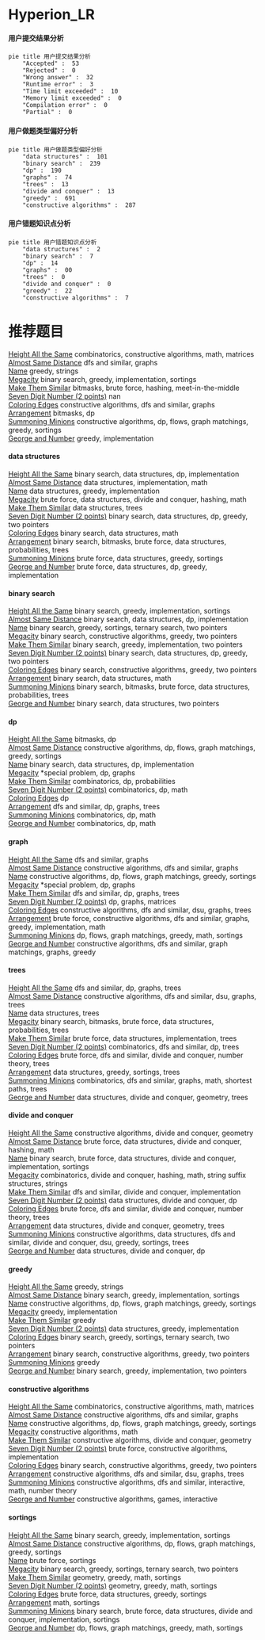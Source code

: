 # Hyperion_LR
<!-- tabs:start -->
#### **用户提交结果分析**

```mermaid
pie title 用户提交结果分析
    "Accepted" :  53
    "Rejected" :  0
    "Wrong answer" :  32
    "Runtime error" :  3
    "Time limit exceeded" :  10
    "Memory limit exceeded" :  0
    "Compilation error" :  0
    "Partial" :  0
```
#### **用户做题类型偏好分析**

```mermaid
pie title 用户做题类型偏好分析
    "data structures" :  101
    "binary search" :  239
    "dp" :  190
    "graphs" :  74
    "trees" :  13
    "divide and conquer" :  13
    "greedy" :  691
    "constructive algorithms" :  287
```
#### **用户错题知识点分析**

```mermaid
pie title 用户错题知识点分析
    "data structures" :  2
    "binary search" :  7
    "dp" :  14
    "graphs" :  00
    "trees" :  0
    "divide and conquer" :  0
    "greedy" :  22
    "constructive algorithms" :  7
```
<!-- tabs:end -->
# 推荐题目
[Height All the Same](http://codeforces.com/problemset/problem/1332/E)		combinatorics,
                        constructive algorithms,
                        math,
                        matrices		  
[Almost Same Distance](http://codeforces.com/problemset/problem/1266/F)		dfs and similar,
                        graphs		  
[Name](http://codeforces.com/problemset/problem/180/D)		greedy,
                        strings		  
[Megacity](http://codeforces.com/problemset/problem/424/B)		binary search,
                        greedy,
                        implementation,
                        sortings		  
[Make Them Similar](http://codeforces.com/problemset/problem/1257/F)		bitmasks,
                        brute force,
                        hashing,
                        meet-in-the-middle		  
[Seven Digit Number (2 points)](https://codeforces.com/contest/1164/problem/M)		nan		  
[Coloring Edges](http://codeforces.com/problemset/problem/1217/D)		constructive algorithms,
                        dfs and similar,
                        graphs		  
[Arrangement](http://codeforces.com/problemset/problem/107/C)		bitmasks,
                        dp		  
[Summoning Minions](http://codeforces.com/problemset/problem/1354/F)		constructive algorithms,
                        dp,
                        flows,
                        graph matchings,
                        greedy,
                        sortings		  
[George and Number](http://codeforces.com/problemset/problem/387/C)		greedy,
                        implementation		  
<!-- tabs:start -->
#### **data structures**
[Height All the Same](http://codeforces.com/problemset/problem/1301/E)		binary search,
                        data structures,
                        dp,
                        implementation		  
[Almost Same Distance](http://codeforces.com/problemset/problem/1104/B)		data structures,
                        implementation,
                        math		  
[Name](http://codeforces.com/problemset/problem/1239/C)		data structures,
                        greedy,
                        implementation		  
[Megacity](http://codeforces.com/problemset/problem/1175/F)		brute force,
                        data structures,
                        divide and conquer,
                        hashing,
                        math		  
[Make Them Similar](http://codeforces.com/problemset/problem/482/E)		data structures,
                        trees		  
[Seven Digit Number (2 points)](http://codeforces.com/problemset/problem/1492/C)		binary search,
                        data structures,
                        dp,
                        greedy,
                        two pointers		  
[Coloring Edges](http://codeforces.com/problemset/problem/1490/G)		binary search,
                        data structures,
                        math		  
[Arrangement](http://codeforces.com/problemset/problem/1479/D)		binary search,
                        bitmasks,
                        brute force,
                        data structures,
                        probabilities,
                        trees		  
[Summoning Minions](http://codeforces.com/problemset/problem/1497/A)		brute force,
                        data structures,
                        greedy,
                        sortings		  
[George and Number](http://codeforces.com/problemset/problem/1491/C)		brute force,
                        data structures,
                        dp,
                        greedy,
                        implementation		  
#### **binary search**
[Height All the Same](http://codeforces.com/problemset/problem/424/B)		binary search,
                        greedy,
                        implementation,
                        sortings		  
[Almost Same Distance](http://codeforces.com/problemset/problem/1301/E)		binary search,
                        data structures,
                        dp,
                        implementation		  
[Name](http://codeforces.com/problemset/problem/1156/C)		binary search,
                        greedy,
                        sortings,
                        ternary search,
                        two pointers		  
[Megacity](http://codeforces.com/problemset/problem/1463/D)		binary search,
                        constructive algorithms,
                        greedy,
                        two pointers		  
[Make Them Similar](http://codeforces.com/problemset/problem/1203/D2)		binary search,
                        greedy,
                        implementation,
                        two pointers		  
[Seven Digit Number (2 points)](http://codeforces.com/problemset/problem/1492/C)		binary search,
                        data structures,
                        dp,
                        greedy,
                        two pointers		  
[Coloring Edges](http://codeforces.com/problemset/problem/1463/D)		binary search,
                        constructive algorithms,
                        greedy,
                        two pointers		  
[Arrangement](http://codeforces.com/problemset/problem/1490/G)		binary search,
                        data structures,
                        math		  
[Summoning Minions](http://codeforces.com/problemset/problem/1479/D)		binary search,
                        bitmasks,
                        brute force,
                        data structures,
                        probabilities,
                        trees		  
[George and Number](http://codeforces.com/problemset/problem/1436/E)		binary search,
                        data structures,
                        two pointers		  
#### **dp**
[Height All the Same](http://codeforces.com/problemset/problem/107/C)		bitmasks,
                        dp		  
[Almost Same Distance](http://codeforces.com/problemset/problem/1354/F)		constructive algorithms,
                        dp,
                        flows,
                        graph matchings,
                        greedy,
                        sortings		  
[Name](http://codeforces.com/problemset/problem/1301/E)		binary search,
                        data structures,
                        dp,
                        implementation		  
[Megacity](http://codeforces.com/problemset/problem/1346/E)		*special problem,
                        dp,
                        graphs		  
[Make Them Similar](http://codeforces.com/problemset/problem/28/C)		combinatorics,
                        dp,
                        probabilities		  
[Seven Digit Number (2 points)](http://codeforces.com/problemset/problem/856/C)		combinatorics,
                        dp,
                        math		  
[Coloring Edges](http://codeforces.com/problemset/problem/612/F)		dp		  
[Arrangement](http://codeforces.com/problemset/problem/855/G)		dfs and similar,
                        dp,
                        graphs,
                        trees		  
[Summoning Minions](http://codeforces.com/problemset/problem/37/D)		combinatorics,
                        dp,
                        math		  
[George and Number](http://codeforces.com/problemset/problem/1467/D)		combinatorics,
                        dp,
                        math		  
#### **graph**
[Height All the Same](http://codeforces.com/problemset/problem/1266/F)		dfs and similar,
                        graphs		  
[Almost Same Distance](http://codeforces.com/problemset/problem/1217/D)		constructive algorithms,
                        dfs and similar,
                        graphs		  
[Name](http://codeforces.com/problemset/problem/1354/F)		constructive algorithms,
                        dp,
                        flows,
                        graph matchings,
                        greedy,
                        sortings		  
[Megacity](http://codeforces.com/problemset/problem/1346/E)		*special problem,
                        dp,
                        graphs		  
[Make Them Similar](http://codeforces.com/problemset/problem/855/G)		dfs and similar,
                        dp,
                        graphs,
                        trees		  
[Seven Digit Number (2 points)](http://codeforces.com/problemset/problem/107/D)		dp,
                        graphs,
                        matrices		  
[Coloring Edges](http://codeforces.com/problemset/problem/698/B)		constructive algorithms,
                        dfs and similar,
                        dsu,
                        graphs,
                        trees		  
[Arrangement](http://codeforces.com/problemset/problem/1487/C)		brute force,
                        constructive algorithms,
                        dfs and similar,
                        graphs,
                        greedy,
                        implementation,
                        math		  
[Summoning Minions](http://codeforces.com/problemset/problem/1437/C)		dp,
                        flows,
                        graph matchings,
                        greedy,
                        math,
                        sortings		  
[George and Number](http://codeforces.com/problemset/problem/1470/D)		constructive algorithms,
                        dfs and similar,
                        graph matchings,
                        graphs,
                        greedy		  
#### **trees**
[Height All the Same](http://codeforces.com/problemset/problem/855/G)		dfs and similar,
                        dp,
                        graphs,
                        trees		  
[Almost Same Distance](http://codeforces.com/problemset/problem/698/B)		constructive algorithms,
                        dfs and similar,
                        dsu,
                        graphs,
                        trees		  
[Name](http://codeforces.com/problemset/problem/482/E)		data structures,
                        trees		  
[Megacity](http://codeforces.com/problemset/problem/1479/D)		binary search,
                        bitmasks,
                        brute force,
                        data structures,
                        probabilities,
                        trees		  
[Make Them Similar](http://codeforces.com/problemset/problem/1511/C)		brute force,
                        data structures,
                        implementation,
                        trees		  
[Seven Digit Number (2 points)](http://codeforces.com/problemset/problem/1499/F)		combinatorics,
                        dfs and similar,
                        dp,
                        trees		  
[Coloring Edges](http://codeforces.com/problemset/problem/1491/E)		brute force,
                        dfs and similar,
                        divide and conquer,
                        number theory,
                        trees		  
[Arrangement](http://codeforces.com/problemset/problem/1466/D)		data structures,
                        greedy,
                        sortings,
                        trees		  
[Summoning Minions](http://codeforces.com/problemset/problem/1495/D)		combinatorics,
                        dfs and similar,
                        graphs,
                        math,
                        shortest paths,
                        trees		  
[George and Number](http://codeforces.com/problemset/problem/1303/G)		data structures,
                        divide and conquer,
                        geometry,
                        trees		  
#### **divide and conquer**
[Height All the Same](http://codeforces.com/problemset/problem/1070/M)		constructive algorithms,
                        divide and conquer,
                        geometry		  
[Almost Same Distance](http://codeforces.com/problemset/problem/1175/F)		brute force,
                        data structures,
                        divide and conquer,
                        hashing,
                        math		  
[Name](http://codeforces.com/problemset/problem/1461/D)		binary search,
                        brute force,
                        data structures,
                        divide and conquer,
                        implementation,
                        sortings		  
[Megacity](http://codeforces.com/problemset/problem/1466/G)		combinatorics,
                        divide and conquer,
                        hashing,
                        math,
                        string suffix structures,
                        strings		  
[Make Them Similar](http://codeforces.com/problemset/problem/1490/D)		dfs and similar,
                        divide and conquer,
                        implementation		  
[Seven Digit Number (2 points)](https://codeforces.com/contest/1483/problem/C)		data structures,
                        divide and conquer,
                        dp		  
[Coloring Edges](http://codeforces.com/problemset/problem/1491/E)		brute force,
                        dfs and similar,
                        divide and conquer,
                        number theory,
                        trees		  
[Arrangement](http://codeforces.com/problemset/problem/1303/G)		data structures,
                        divide and conquer,
                        geometry,
                        trees		  
[Summoning Minions](http://codeforces.com/problemset/problem/1494/D)		constructive algorithms,
                        data structures,
                        dfs and similar,
                        divide and conquer,
                        dsu,
                        greedy,
                        sortings,
                        trees		  
[George and Number](http://codeforces.com/problemset/problem/1482/E)		data structures,
                        divide and conquer,
                        dp		  
#### **greedy**
[Height All the Same](http://codeforces.com/problemset/problem/180/D)		greedy,
                        strings		  
[Almost Same Distance](http://codeforces.com/problemset/problem/424/B)		binary search,
                        greedy,
                        implementation,
                        sortings		  
[Name](http://codeforces.com/problemset/problem/1354/F)		constructive algorithms,
                        dp,
                        flows,
                        graph matchings,
                        greedy,
                        sortings		  
[Megacity](http://codeforces.com/problemset/problem/387/C)		greedy,
                        implementation		  
[Make Them Similar](http://codeforces.com/problemset/problem/1157/C1)		greedy		  
[Seven Digit Number (2 points)](http://codeforces.com/problemset/problem/1239/C)		data structures,
                        greedy,
                        implementation		  
[Coloring Edges](http://codeforces.com/problemset/problem/1156/C)		binary search,
                        greedy,
                        sortings,
                        ternary search,
                        two pointers		  
[Arrangement](http://codeforces.com/problemset/problem/1463/D)		binary search,
                        constructive algorithms,
                        greedy,
                        two pointers		  
[Summoning Minions](http://codeforces.com/problemset/problem/58/B)		greedy		  
[George and Number](http://codeforces.com/problemset/problem/1203/D2)		binary search,
                        greedy,
                        implementation,
                        two pointers		  
#### **constructive algorithms**
[Height All the Same](http://codeforces.com/problemset/problem/1332/E)		combinatorics,
                        constructive algorithms,
                        math,
                        matrices		  
[Almost Same Distance](http://codeforces.com/problemset/problem/1217/D)		constructive algorithms,
                        dfs and similar,
                        graphs		  
[Name](http://codeforces.com/problemset/problem/1354/F)		constructive algorithms,
                        dp,
                        flows,
                        graph matchings,
                        greedy,
                        sortings		  
[Megacity](http://codeforces.com/problemset/problem/509/D)		constructive algorithms,
                        math		  
[Make Them Similar](http://codeforces.com/problemset/problem/1070/M)		constructive algorithms,
                        divide and conquer,
                        geometry		  
[Seven Digit Number (2 points)](http://codeforces.com/problemset/problem/305/A)		brute force,
                        constructive algorithms,
                        implementation		  
[Coloring Edges](http://codeforces.com/problemset/problem/1463/D)		binary search,
                        constructive algorithms,
                        greedy,
                        two pointers		  
[Arrangement](http://codeforces.com/problemset/problem/698/B)		constructive algorithms,
                        dfs and similar,
                        dsu,
                        graphs,
                        trees		  
[Summoning Minions](http://codeforces.com/problemset/problem/1404/D)		constructive algorithms,
                        dfs and similar,
                        interactive,
                        math,
                        number theory		  
[George and Number](http://codeforces.com/problemset/problem/1503/B)		constructive algorithms,
                        games,
                        interactive		  
#### **sortings**
[Height All the Same](http://codeforces.com/problemset/problem/424/B)		binary search,
                        greedy,
                        implementation,
                        sortings		  
[Almost Same Distance](http://codeforces.com/problemset/problem/1354/F)		constructive algorithms,
                        dp,
                        flows,
                        graph matchings,
                        greedy,
                        sortings		  
[Name](http://codeforces.com/problemset/problem/710/B)		brute force,
                        sortings		  
[Megacity](http://codeforces.com/problemset/problem/1156/C)		binary search,
                        greedy,
                        sortings,
                        ternary search,
                        two pointers		  
[Make Them Similar](https://codeforces.com/contest/1496/problem/C)		geometry,
                        greedy,
                        math,
                        sortings		  
[Seven Digit Number (2 points)](http://codeforces.com/problemset/problem/1495/A)		geometry,
                        greedy,
                        math,
                        sortings		  
[Coloring Edges](http://codeforces.com/problemset/problem/1497/A)		brute force,
                        data structures,
                        greedy,
                        sortings		  
[Arrangement](http://codeforces.com/problemset/problem/1427/A)		math,
                        sortings		  
[Summoning Minions](http://codeforces.com/problemset/problem/1461/D)		binary search,
                        brute force,
                        data structures,
                        divide and conquer,
                        implementation,
                        sortings		  
[George and Number](http://codeforces.com/problemset/problem/1437/C)		dp,
                        flows,
                        graph matchings,
                        greedy,
                        math,
                        sortings		  
<!-- tabs:end -->
